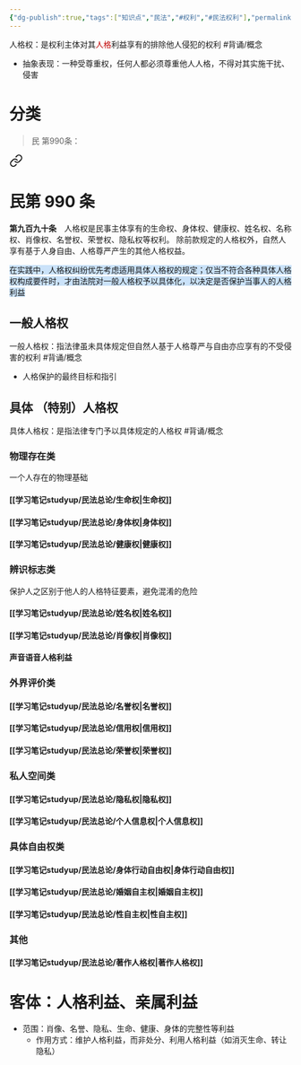 ```yaml
---
{"dg-publish":true,"tags":["知识点","民法","#权利","#民法权利"],"permalink":"/学习笔记studyup/民法总论/人格权/","dgPassFrontmatter":true,"created":"2024-07-12T15:31:09.449+08:00","updated":"2024-11-01T14:31:56.806+08:00"}
---
```


人格权：是权利主体对其<font color="#c00000">人格</font>利益享有的排除他人侵犯的权利 #背诵/概念 
- 抽象表现：一种受尊重权，任何人都必须尊重他人人格，不得对其实施干扰、侵害
# 分类
> 民 第990条：
<div class="transclusion internal-embed is-loaded"><a class="markdown-embed-link" href="////#t990" aria-label="Open link"><svg xmlns="http://www.w3.org/2000/svg" width="24" height="24" viewBox="0 0 24 24" fill="none" stroke="currentColor" stroke-width="2" stroke-linecap="round" stroke-linejoin="round" class="svg-icon lucide-link"><path d="M10 13a5 5 0 0 0 7.54.54l3-3a5 5 0 0 0-7.07-7.07l-1.72 1.71"></path><path d="M14 11a5 5 0 0 0-7.54-.54l-3 3a5 5 0 0 0 7.07 7.07l1.71-1.71"></path></svg></a><div class="markdown-embed">

<div class="markdown-embed-title">

# 民第 990 条

</div>


**第九百九十条**　人格权是民事主体享有的生命权、身体权、健康权、姓名权、名称权、肖像权、名誉权、荣誉权、隐私权等权利。
除前款规定的人格权外，自然人享有基于人身自由、人格尊严产生的其他人格权益。 

</div></div>


<span style="background:rgba(160, 204, 246, 0.55)">在实践中，人格权纠纷优先考虑适用具体人格权的规定；仅当不符合各种具体人格权构成要件时，才由法院对一般人格权予以具体化，以决定是否保护当事人的人格利益</span>
## 一般人格权 
一般人格权：指法律虽未具体规定但自然人基于人格尊严与自由亦应享有的不受侵害的权利 #背诵/概念 
- 人格保护的最终目标和指引

## 具体 （特别）人格权
具体人格权：是指法律专门予以具体规定的人格权 #背诵/概念 
### 物理存在类
一个人存在的物理基础
#### [[学习笔记studyup/民法总论/生命权\|生命权]]
#### [[学习笔记studyup/民法总论/身体权\|身体权]]
#### [[学习笔记studyup/民法总论/健康权\|健康权]]
### 辨识标志类
保护人之区别于他人的人格特征要素，避免混淆的危险
#### [[学习笔记studyup/民法总论/姓名权\|姓名权]]
#### [[学习笔记studyup/民法总论/肖像权\|肖像权]]
#### 声音语音人格利益
### 外界评价类
#### [[学习笔记studyup/民法总论/名誉权\|名誉权]]
#### [[学习笔记studyup/民法总论/信用权\|信用权]]
#### [[学习笔记studyup/民法总论/荣誉权\|荣誉权]]
### 私人空间类
#### [[学习笔记studyup/民法总论/隐私权\|隐私权]]
#### [[学习笔记studyup/民法总论/个人信息权\|个人信息权]]
### 具体自由权类
#### [[学习笔记studyup/民法总论/身体行动自由权\|身体行动自由权]]
#### [[学习笔记studyup/民法总论/婚姻自主权\|婚姻自主权]]
#### [[学习笔记studyup/民法总论/性自主权\|性自主权]]
### 其他
#### [[学习笔记studyup/民法总论/著作人格权\|著作人格权]]

# 客体：人格利益、亲属利益
- 范围：肖像、名誉、隐私、生命、健康、身体的完整性等利益
	- 作用方式：维护人格利益，而非处分、利用人格利益（如消灭生命、转让隐私）